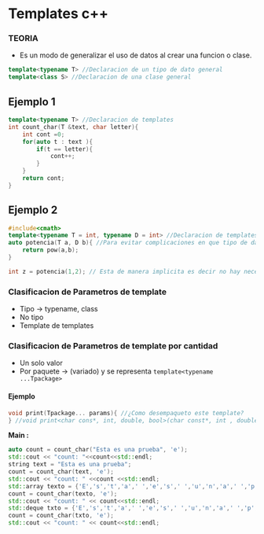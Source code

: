 # Templates c++
### TEORIA
- Es un modo de generalizar el uso de datos al crear una funcion o clase. 
```cpp
template<typename T> //Declaracion de un tipo de dato general
template<class S> //Declaracion de una clase general
```
## Ejemplo 1
```cpp
template<typename T> //Declaracion de templates
int count_char(T &text, char letter){
    int cont =0;
    for(auto t : text ){
        if(t == letter){
            cont++;
        }
    }
    return cont;
}
```
## Ejemplo 2
```cpp
#include<cmath>
template<typename T = int, typename D = int> //Declaracion de templates
auto potencia(T a, D b){ //Para evitar complicaciones en que tipo de dato elegir, una buena manera es aplicar auto 
    return pow(a,b);
}
```

```cpp
int z = potencia(1,2); // Esta de manera implicita es decir no hay necesidasd de usar potencia<int>(1,2);
```

### Clasificacion de Parametros de template
- Tipo -> typename, class
- No tipo
- Template de templates

### Clasificacion de Parametros de template por cantidad
- Un solo valor
- Por paquete -> (variado) y se representa `template<typename ...Tpackage>`

#### Ejemplo 
```cpp
void print(Tpackage... params){ //¿Como desempaqueto este template? 
} //void print<char cons*, int, double, bool>(char const*, int , double, bool);
```



**Main :**
```cpp
auto count = count_char("Esta es una prueba", 'e');
std::cout << "count: "<<count<<std::endl;
string text = "Esta es una prueba";
count = count_char(text, 'e');
std::cout << "count: " <<count <<std::endl;
std::array texto = {'E','s','t','a',' ','e','s',' ','u','n','a',' ','p','r','u','e','b','a'};
count = count_char(texto, 'e');
std::cout << "count: " << count<<std::endl;
std::deque txto = {'E','s','t','a',' ','e','s',' ','u','n','a',' ','p','r','u','e','b','a'};
count = count_char(txto, 'e');
std::cout << "count: " << count<<std::endl;
```
